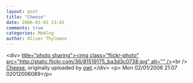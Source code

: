 ```yaml
---
layout: post
title: "Cheese"
date: 2006-01-03 13:41
comments: true
categories: Moblog
author: Oliver Thylmann
---
```



&lt;div&gt;	[ title=&quot;photo sharing&quot;&gt;&lt;img class=&quot;flickr-photo&quot; src=&quot;http://static.flickr.com/36/81519175_ba3d3c0738.jpg&quot; alt=&quot;&quot; /&gt;](http://www.flickr.com/photos/oliver/81519175/)&lt;br /&gt;	[Cheese](http://www.flickr.com/photos/oliver/81519175/), originally uploaded by [owt](http://www.flickr.com/people/oliver/).&lt;/div&gt;				&lt;p&gt;	Mon 02/01/2006 21:07 02012006089&lt;/p&gt;


